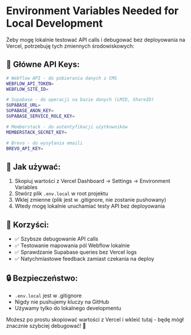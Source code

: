 # Environment Variables Needed for Local Development

Żeby mogę lokalnie testować API calls i debugować bez deployowania na Vercel, potrzebuję tych zmiennych środowiskowych:

## 🔑 **Główne API Keys:**

```bash
# Webflow API - do pobierania danych z CMS
WEBFLOW_API_TOKEN=
WEBFLOW_SITE_ID=

# Supabase - do operacji na bazie danych (LMID, ShareID)
SUPABASE_URL=
SUPABASE_ANON_KEY=
SUPABASE_SERVICE_ROLE_KEY=

# Memberstack - do autentyfikacji użytkowników
MEMBERSTACK_SECRET_KEY=

# Brevo - do wysyłania emaili
BREVO_API_KEY=
```

## 📝 **Jak używać:**

1. Skopiuj wartości z Vercel Dashboard → Settings → Environment Variables
2. Stwórz plik `.env.local` w root projektu
3. Wklej zmienne (plik jest w .gitignore, nie zostanie pushowany)
4. Wtedy mogę lokalnie uruchamiać testy API bez deployowania

## 🚀 **Korzyści:**

- ✅ Szybsze debugowanie API calls
- ✅ Testowanie mapowania pól Webflow lokalnie  
- ✅ Sprawdzanie Supabase queries bez Vercel logs
- ✅ Natychmiastowe feedback zamiast czekania na deploy

## 🔒 **Bezpieczeństwo:**

- `.env.local` jest w .gitignore
- Nigdy nie pushujemy kluczy na GitHub
- Używamy tylko do lokalnego developmentu

Możesz po prostu skopiować wartości z Vercel i wkleić tutaj - będę mógł znacznie szybciej debugować! 🎯
